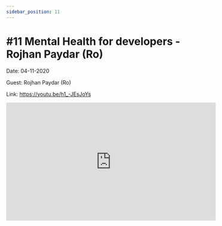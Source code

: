 ```yaml
---
sidebar_position: 11
---
```


# #11 Mental Health for developers - Rojhan Paydar (Ro)

Date: 04-11-2020

Guest: Rojhan Paydar (Ro)

Link: https://youtu.be/h1_-JEsJoYs

<iframe width="560" height="315" src="https://www.youtube.com/embed/h1_-JEsJoYs" title="YouTube video player" frameborder="0" allow="accelerometer; autoplay; clipboard-write; encrypted-media; gyroscope; picture-in-picture; web-share" allowfullscreen></iframe>